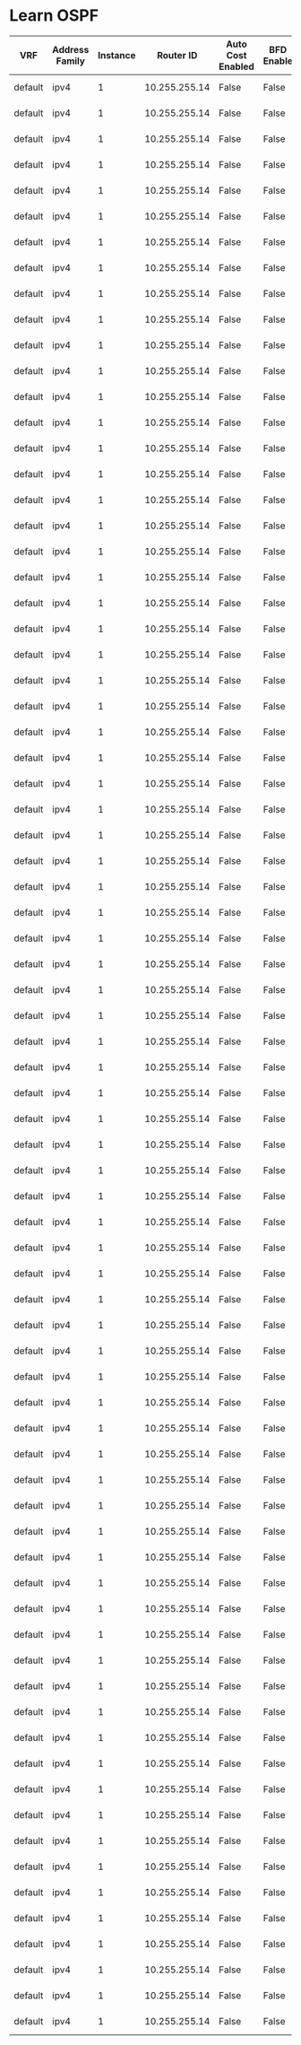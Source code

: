 
# Learn OSPF
| VRF | Address Family | Instance | Router ID | Auto Cost Enabled | BFD Enable | Graceful Restart Type | Graceful Restart Enabled | MPLS Auto Config | NSR Enabled | Preference | Paths | SPF Throttle Start | SPF Hold | SPF Maximum | Area | Area Type | SPF Total | MPLS TE | LSA Type | LSA Advertising Router | LSA ID | Number of Links | Link | Link ID | Link Data | Type | Summary | Summary Mask | Topology | Metric | Age | Checksum | Length | Option | Sequence Number | Interface | BFD Enable | Cost | Enabled | Passive | State | Interface Type | Dead Interval | DR IP Address | DR Router ID | Hello Interval | Hello Timer | Priority | Retransmit Interval | Transmit Delay | Neighbor | Neighbor Address | BDR IP Address | Dead Timer | DR IP Address | Neighbor Router ID | State | Event Count | Retransmit Queue |
| --- | -------------- | -------- | --------- | ----------------- | ---------- | --------------------- | ------------------------ | ---------------- | ----------- | ---------- | ----- | ------------------ | -------- | ----------- | ---- | --------- | --------- | ------- | -------- | ---------------------- | ------ | --------------- | ---- | ------- | --------- | ---- | ------- | ------------ | -------- | ------ | --- | -------- | ------ | ------ | --------------- | --------- | ---------- | ---- | ------- | ------- | ----- | -------------- | ------------- | ------------- | ------------ | -------------- | ----------- | -------- | ------------------- | -------------- | -------- | ---------------- | -------------- | ---------- | ------------- | ------------------ | ----- | ----------- | ---------------- |
| default | ipv4 | 1 | 10.255.255.14 | False | False | cisco | False | False | False | 110 | 4 | 50 | 200 | 5000 | 0.0.0.0 | normal | 10 | False | 1 | 10.255.255.99 | 10.255.255.99 | 6 | 10.16.99.99 | 10.16.99.99 | 10.16.99.99 | transit network | NO | N/A | 0 | 1 | 1904 | 0x1482 | 96 | None | 8000000C | GigabitEthernet4 | False | 1 | True | False | bdr | broadcast | 40 | 10.14.99.99 | 10.255.255.99 | 10 | 00:00:07 | 1 | 5 | 1 | 10.255.255.99 | 10.14.99.99 | 10.14.99.14 | 00:00:34 | 10.14.99.99 | 10.255.255.99 | full | 6 | 0 |
| default | ipv4 | 1 | 10.255.255.14 | False | False | cisco | False | False | False | 110 | 4 | 50 | 200 | 5000 | 0.0.0.0 | normal | 10 | False | 1 | 10.255.255.99 | 10.255.255.99 | 6 | 10.16.99.99 | 10.16.99.99 | 10.16.99.99 | transit network | NO | N/A | 0 | 1 | 1904 | 0x1482 | 96 | None | 8000000C | GigabitEthernet11 | False | 1 | True | False | dr | broadcast | 40 | 10.14.15.14 | 10.255.255.14 | 10 | 00:00:01 | 1 | 5 | 1 | 10.255.255.15 | 10.14.15.15 | 10.14.15.15 | 00:00:32 | 10.14.15.14 | 10.255.255.15 | full | 6 | 0 |
| default | ipv4 | 1 | 10.255.255.14 | False | False | cisco | False | False | False | 110 | 4 | 50 | 200 | 5000 | 0.0.0.0 | normal | 10 | False | 1 | 10.255.255.99 | 10.255.255.99 | 6 | 10.15.99.99 | 10.15.99.99 | 10.15.99.99 | transit network | NO | N/A | 0 | 1 | 1904 | 0x1482 | 96 | None | 8000000C | GigabitEthernet4 | False | 1 | True | False | bdr | broadcast | 40 | 10.14.99.99 | 10.255.255.99 | 10 | 00:00:07 | 1 | 5 | 1 | 10.255.255.99 | 10.14.99.99 | 10.14.99.14 | 00:00:34 | 10.14.99.99 | 10.255.255.99 | full | 6 | 0 |
| default | ipv4 | 1 | 10.255.255.14 | False | False | cisco | False | False | False | 110 | 4 | 50 | 200 | 5000 | 0.0.0.0 | normal | 10 | False | 1 | 10.255.255.99 | 10.255.255.99 | 6 | 10.15.99.99 | 10.15.99.99 | 10.15.99.99 | transit network | NO | N/A | 0 | 1 | 1904 | 0x1482 | 96 | None | 8000000C | GigabitEthernet11 | False | 1 | True | False | dr | broadcast | 40 | 10.14.15.14 | 10.255.255.14 | 10 | 00:00:01 | 1 | 5 | 1 | 10.255.255.15 | 10.14.15.15 | 10.14.15.15 | 00:00:32 | 10.14.15.14 | 10.255.255.15 | full | 6 | 0 |
| default | ipv4 | 1 | 10.255.255.14 | False | False | cisco | False | False | False | 110 | 4 | 50 | 200 | 5000 | 0.0.0.0 | normal | 10 | False | 1 | 10.255.255.99 | 10.255.255.99 | 6 | 10.14.99.99 | 10.14.99.99 | 10.14.99.99 | transit network | NO | N/A | 0 | 1 | 1904 | 0x1482 | 96 | None | 8000000C | GigabitEthernet4 | False | 1 | True | False | bdr | broadcast | 40 | 10.14.99.99 | 10.255.255.99 | 10 | 00:00:07 | 1 | 5 | 1 | 10.255.255.99 | 10.14.99.99 | 10.14.99.14 | 00:00:34 | 10.14.99.99 | 10.255.255.99 | full | 6 | 0 |
| default | ipv4 | 1 | 10.255.255.14 | False | False | cisco | False | False | False | 110 | 4 | 50 | 200 | 5000 | 0.0.0.0 | normal | 10 | False | 1 | 10.255.255.99 | 10.255.255.99 | 6 | 10.14.99.99 | 10.14.99.99 | 10.14.99.99 | transit network | NO | N/A | 0 | 1 | 1904 | 0x1482 | 96 | None | 8000000C | GigabitEthernet11 | False | 1 | True | False | dr | broadcast | 40 | 10.14.15.14 | 10.255.255.14 | 10 | 00:00:01 | 1 | 5 | 1 | 10.255.255.15 | 10.14.15.15 | 10.14.15.15 | 00:00:32 | 10.14.15.14 | 10.255.255.15 | full | 6 | 0 |
| default | ipv4 | 1 | 10.255.255.14 | False | False | cisco | False | False | False | 110 | 4 | 50 | 200 | 5000 | 0.0.0.0 | normal | 10 | False | 1 | 10.255.255.99 | 10.255.255.99 | 6 | 10.13.99.13 | 10.13.99.13 | 10.13.99.99 | transit network | NO | N/A | 0 | 1 | 1904 | 0x1482 | 96 | None | 8000000C | GigabitEthernet4 | False | 1 | True | False | bdr | broadcast | 40 | 10.14.99.99 | 10.255.255.99 | 10 | 00:00:07 | 1 | 5 | 1 | 10.255.255.99 | 10.14.99.99 | 10.14.99.14 | 00:00:34 | 10.14.99.99 | 10.255.255.99 | full | 6 | 0 |
| default | ipv4 | 1 | 10.255.255.14 | False | False | cisco | False | False | False | 110 | 4 | 50 | 200 | 5000 | 0.0.0.0 | normal | 10 | False | 1 | 10.255.255.99 | 10.255.255.99 | 6 | 10.13.99.13 | 10.13.99.13 | 10.13.99.99 | transit network | NO | N/A | 0 | 1 | 1904 | 0x1482 | 96 | None | 8000000C | GigabitEthernet11 | False | 1 | True | False | dr | broadcast | 40 | 10.14.15.14 | 10.255.255.14 | 10 | 00:00:01 | 1 | 5 | 1 | 10.255.255.15 | 10.14.15.15 | 10.14.15.15 | 00:00:32 | 10.14.15.14 | 10.255.255.15 | full | 6 | 0 |
| default | ipv4 | 1 | 10.255.255.14 | False | False | cisco | False | False | False | 110 | 4 | 50 | 200 | 5000 | 0.0.0.0 | normal | 10 | False | 1 | 10.255.255.99 | 10.255.255.99 | 6 | 10.12.99.12 | 10.12.99.12 | 10.12.99.99 | transit network | NO | N/A | 0 | 1 | 1904 | 0x1482 | 96 | None | 8000000C | GigabitEthernet4 | False | 1 | True | False | bdr | broadcast | 40 | 10.14.99.99 | 10.255.255.99 | 10 | 00:00:07 | 1 | 5 | 1 | 10.255.255.99 | 10.14.99.99 | 10.14.99.14 | 00:00:34 | 10.14.99.99 | 10.255.255.99 | full | 6 | 0 |
| default | ipv4 | 1 | 10.255.255.14 | False | False | cisco | False | False | False | 110 | 4 | 50 | 200 | 5000 | 0.0.0.0 | normal | 10 | False | 1 | 10.255.255.99 | 10.255.255.99 | 6 | 10.12.99.12 | 10.12.99.12 | 10.12.99.99 | transit network | NO | N/A | 0 | 1 | 1904 | 0x1482 | 96 | None | 8000000C | GigabitEthernet11 | False | 1 | True | False | dr | broadcast | 40 | 10.14.15.14 | 10.255.255.14 | 10 | 00:00:01 | 1 | 5 | 1 | 10.255.255.15 | 10.14.15.15 | 10.14.15.15 | 00:00:32 | 10.14.15.14 | 10.255.255.15 | full | 6 | 0 |
| default | ipv4 | 1 | 10.255.255.14 | False | False | cisco | False | False | False | 110 | 4 | 50 | 200 | 5000 | 0.0.0.0 | normal | 10 | False | 1 | 10.255.255.99 | 10.255.255.99 | 6 | 10.11.99.11 | 10.11.99.11 | 10.11.99.99 | transit network | NO | N/A | 0 | 1 | 1904 | 0x1482 | 96 | None | 8000000C | GigabitEthernet4 | False | 1 | True | False | bdr | broadcast | 40 | 10.14.99.99 | 10.255.255.99 | 10 | 00:00:07 | 1 | 5 | 1 | 10.255.255.99 | 10.14.99.99 | 10.14.99.14 | 00:00:34 | 10.14.99.99 | 10.255.255.99 | full | 6 | 0 |
| default | ipv4 | 1 | 10.255.255.14 | False | False | cisco | False | False | False | 110 | 4 | 50 | 200 | 5000 | 0.0.0.0 | normal | 10 | False | 1 | 10.255.255.99 | 10.255.255.99 | 6 | 10.11.99.11 | 10.11.99.11 | 10.11.99.99 | transit network | NO | N/A | 0 | 1 | 1904 | 0x1482 | 96 | None | 8000000C | GigabitEthernet11 | False | 1 | True | False | dr | broadcast | 40 | 10.14.15.14 | 10.255.255.14 | 10 | 00:00:01 | 1 | 5 | 1 | 10.255.255.15 | 10.14.15.15 | 10.14.15.15 | 00:00:32 | 10.14.15.14 | 10.255.255.15 | full | 6 | 0 |
| default | ipv4 | 1 | 10.255.255.14 | False | False | cisco | False | False | False | 110 | 4 | 50 | 200 | 5000 | 0.0.0.0 | normal | 10 | False | 1 | 10.255.255.16 | 10.255.255.16 | 1 | 10.16.99.99 | 10.16.99.99 | 10.16.99.16 | transit network | NO | N/A | 0 | 1 | 332 | 0x3F48 | 36 | None | 8000000A | GigabitEthernet4 | False | 1 | True | False | bdr | broadcast | 40 | 10.14.99.99 | 10.255.255.99 | 10 | 00:00:07 | 1 | 5 | 1 | 10.255.255.99 | 10.14.99.99 | 10.14.99.14 | 00:00:34 | 10.14.99.99 | 10.255.255.99 | full | 6 | 0 |
| default | ipv4 | 1 | 10.255.255.14 | False | False | cisco | False | False | False | 110 | 4 | 50 | 200 | 5000 | 0.0.0.0 | normal | 10 | False | 1 | 10.255.255.16 | 10.255.255.16 | 1 | 10.16.99.99 | 10.16.99.99 | 10.16.99.16 | transit network | NO | N/A | 0 | 1 | 332 | 0x3F48 | 36 | None | 8000000A | GigabitEthernet11 | False | 1 | True | False | dr | broadcast | 40 | 10.14.15.14 | 10.255.255.14 | 10 | 00:00:01 | 1 | 5 | 1 | 10.255.255.15 | 10.14.15.15 | 10.14.15.15 | 00:00:32 | 10.14.15.14 | 10.255.255.15 | full | 6 | 0 |
| default | ipv4 | 1 | 10.255.255.14 | False | False | cisco | False | False | False | 110 | 4 | 50 | 200 | 5000 | 0.0.0.0 | normal | 10 | False | 1 | 10.255.255.15 | 10.255.255.15 | 3 | 10.15.16.0 | 10.15.16.0 | 255.255.255.0 | stub network | NO | N/A | 0 | 1 | 1905 | 0xCCB | 60 | None | 80000009 | GigabitEthernet4 | False | 1 | True | False | bdr | broadcast | 40 | 10.14.99.99 | 10.255.255.99 | 10 | 00:00:07 | 1 | 5 | 1 | 10.255.255.99 | 10.14.99.99 | 10.14.99.14 | 00:00:34 | 10.14.99.99 | 10.255.255.99 | full | 6 | 0 |
| default | ipv4 | 1 | 10.255.255.14 | False | False | cisco | False | False | False | 110 | 4 | 50 | 200 | 5000 | 0.0.0.0 | normal | 10 | False | 1 | 10.255.255.15 | 10.255.255.15 | 3 | 10.15.16.0 | 10.15.16.0 | 255.255.255.0 | stub network | NO | N/A | 0 | 1 | 1905 | 0xCCB | 60 | None | 80000009 | GigabitEthernet11 | False | 1 | True | False | dr | broadcast | 40 | 10.14.15.14 | 10.255.255.14 | 10 | 00:00:01 | 1 | 5 | 1 | 10.255.255.15 | 10.14.15.15 | 10.14.15.15 | 00:00:32 | 10.14.15.14 | 10.255.255.15 | full | 6 | 0 |
| default | ipv4 | 1 | 10.255.255.14 | False | False | cisco | False | False | False | 110 | 4 | 50 | 200 | 5000 | 0.0.0.0 | normal | 10 | False | 1 | 10.255.255.15 | 10.255.255.15 | 3 | 10.14.15.14 | 10.14.15.14 | 10.14.15.15 | transit network | NO | N/A | 0 | 1 | 1905 | 0xCCB | 60 | None | 80000009 | GigabitEthernet4 | False | 1 | True | False | bdr | broadcast | 40 | 10.14.99.99 | 10.255.255.99 | 10 | 00:00:07 | 1 | 5 | 1 | 10.255.255.99 | 10.14.99.99 | 10.14.99.14 | 00:00:34 | 10.14.99.99 | 10.255.255.99 | full | 6 | 0 |
| default | ipv4 | 1 | 10.255.255.14 | False | False | cisco | False | False | False | 110 | 4 | 50 | 200 | 5000 | 0.0.0.0 | normal | 10 | False | 1 | 10.255.255.15 | 10.255.255.15 | 3 | 10.14.15.14 | 10.14.15.14 | 10.14.15.15 | transit network | NO | N/A | 0 | 1 | 1905 | 0xCCB | 60 | None | 80000009 | GigabitEthernet11 | False | 1 | True | False | dr | broadcast | 40 | 10.14.15.14 | 10.255.255.14 | 10 | 00:00:01 | 1 | 5 | 1 | 10.255.255.15 | 10.14.15.15 | 10.14.15.15 | 00:00:32 | 10.14.15.14 | 10.255.255.15 | full | 6 | 0 |
| default | ipv4 | 1 | 10.255.255.14 | False | False | cisco | False | False | False | 110 | 4 | 50 | 200 | 5000 | 0.0.0.0 | normal | 10 | False | 1 | 10.255.255.15 | 10.255.255.15 | 3 | 10.15.99.99 | 10.15.99.99 | 10.15.99.15 | transit network | NO | N/A | 0 | 1 | 1905 | 0xCCB | 60 | None | 80000009 | GigabitEthernet4 | False | 1 | True | False | bdr | broadcast | 40 | 10.14.99.99 | 10.255.255.99 | 10 | 00:00:07 | 1 | 5 | 1 | 10.255.255.99 | 10.14.99.99 | 10.14.99.14 | 00:00:34 | 10.14.99.99 | 10.255.255.99 | full | 6 | 0 |
| default | ipv4 | 1 | 10.255.255.14 | False | False | cisco | False | False | False | 110 | 4 | 50 | 200 | 5000 | 0.0.0.0 | normal | 10 | False | 1 | 10.255.255.15 | 10.255.255.15 | 3 | 10.15.99.99 | 10.15.99.99 | 10.15.99.15 | transit network | NO | N/A | 0 | 1 | 1905 | 0xCCB | 60 | None | 80000009 | GigabitEthernet11 | False | 1 | True | False | dr | broadcast | 40 | 10.14.15.14 | 10.255.255.14 | 10 | 00:00:01 | 1 | 5 | 1 | 10.255.255.15 | 10.14.15.15 | 10.14.15.15 | 00:00:32 | 10.14.15.14 | 10.255.255.15 | full | 6 | 0 |
| default | ipv4 | 1 | 10.255.255.14 | False | False | cisco | False | False | False | 110 | 4 | 50 | 200 | 5000 | 0.0.0.0 | normal | 10 | False | 1 | 10.255.255.14 | 10.255.255.14 | 2 | 10.14.99.99 | 10.14.99.99 | 10.14.99.14 | transit network | NO | N/A | 0 | 1 | 1856 | 0xD63D | 48 | None | 8000000D | GigabitEthernet4 | False | 1 | True | False | bdr | broadcast | 40 | 10.14.99.99 | 10.255.255.99 | 10 | 00:00:07 | 1 | 5 | 1 | 10.255.255.99 | 10.14.99.99 | 10.14.99.14 | 00:00:34 | 10.14.99.99 | 10.255.255.99 | full | 6 | 0 |
| default | ipv4 | 1 | 10.255.255.14 | False | False | cisco | False | False | False | 110 | 4 | 50 | 200 | 5000 | 0.0.0.0 | normal | 10 | False | 1 | 10.255.255.14 | 10.255.255.14 | 2 | 10.14.99.99 | 10.14.99.99 | 10.14.99.14 | transit network | NO | N/A | 0 | 1 | 1856 | 0xD63D | 48 | None | 8000000D | GigabitEthernet11 | False | 1 | True | False | dr | broadcast | 40 | 10.14.15.14 | 10.255.255.14 | 10 | 00:00:01 | 1 | 5 | 1 | 10.255.255.15 | 10.14.15.15 | 10.14.15.15 | 00:00:32 | 10.14.15.14 | 10.255.255.15 | full | 6 | 0 |
| default | ipv4 | 1 | 10.255.255.14 | False | False | cisco | False | False | False | 110 | 4 | 50 | 200 | 5000 | 0.0.0.0 | normal | 10 | False | 1 | 10.255.255.14 | 10.255.255.14 | 2 | 10.14.15.14 | 10.14.15.14 | 10.14.15.14 | transit network | NO | N/A | 0 | 1 | 1856 | 0xD63D | 48 | None | 8000000D | GigabitEthernet4 | False | 1 | True | False | bdr | broadcast | 40 | 10.14.99.99 | 10.255.255.99 | 10 | 00:00:07 | 1 | 5 | 1 | 10.255.255.99 | 10.14.99.99 | 10.14.99.14 | 00:00:34 | 10.14.99.99 | 10.255.255.99 | full | 6 | 0 |
| default | ipv4 | 1 | 10.255.255.14 | False | False | cisco | False | False | False | 110 | 4 | 50 | 200 | 5000 | 0.0.0.0 | normal | 10 | False | 1 | 10.255.255.14 | 10.255.255.14 | 2 | 10.14.15.14 | 10.14.15.14 | 10.14.15.14 | transit network | NO | N/A | 0 | 1 | 1856 | 0xD63D | 48 | None | 8000000D | GigabitEthernet11 | False | 1 | True | False | dr | broadcast | 40 | 10.14.15.14 | 10.255.255.14 | 10 | 00:00:01 | 1 | 5 | 1 | 10.255.255.15 | 10.14.15.15 | 10.14.15.15 | 00:00:32 | 10.14.15.14 | 10.255.255.15 | full | 6 | 0 |
| default | ipv4 | 1 | 10.255.255.14 | False | False | cisco | False | False | False | 110 | 4 | 50 | 200 | 5000 | 0.0.0.0 | normal | 10 | False | 1 | 10.255.255.13 | 10.255.255.13 | 2 | 10.13.99.13 | 10.13.99.13 | 10.13.99.13 | transit network | NO | N/A | 0 | 1 | 446 | 0xBCBC | 48 | None | 8000000E | GigabitEthernet4 | False | 1 | True | False | bdr | broadcast | 40 | 10.14.99.99 | 10.255.255.99 | 10 | 00:00:07 | 1 | 5 | 1 | 10.255.255.99 | 10.14.99.99 | 10.14.99.14 | 00:00:34 | 10.14.99.99 | 10.255.255.99 | full | 6 | 0 |
| default | ipv4 | 1 | 10.255.255.14 | False | False | cisco | False | False | False | 110 | 4 | 50 | 200 | 5000 | 0.0.0.0 | normal | 10 | False | 1 | 10.255.255.13 | 10.255.255.13 | 2 | 10.13.99.13 | 10.13.99.13 | 10.13.99.13 | transit network | NO | N/A | 0 | 1 | 446 | 0xBCBC | 48 | None | 8000000E | GigabitEthernet11 | False | 1 | True | False | dr | broadcast | 40 | 10.14.15.14 | 10.255.255.14 | 10 | 00:00:01 | 1 | 5 | 1 | 10.255.255.15 | 10.14.15.15 | 10.14.15.15 | 00:00:32 | 10.14.15.14 | 10.255.255.15 | full | 6 | 0 |
| default | ipv4 | 1 | 10.255.255.14 | False | False | cisco | False | False | False | 110 | 4 | 50 | 200 | 5000 | 0.0.0.0 | normal | 10 | False | 1 | 10.255.255.13 | 10.255.255.13 | 2 | 10.12.13.12 | 10.12.13.12 | 10.12.13.13 | transit network | NO | N/A | 0 | 1 | 446 | 0xBCBC | 48 | None | 8000000E | GigabitEthernet4 | False | 1 | True | False | bdr | broadcast | 40 | 10.14.99.99 | 10.255.255.99 | 10 | 00:00:07 | 1 | 5 | 1 | 10.255.255.99 | 10.14.99.99 | 10.14.99.14 | 00:00:34 | 10.14.99.99 | 10.255.255.99 | full | 6 | 0 |
| default | ipv4 | 1 | 10.255.255.14 | False | False | cisco | False | False | False | 110 | 4 | 50 | 200 | 5000 | 0.0.0.0 | normal | 10 | False | 1 | 10.255.255.13 | 10.255.255.13 | 2 | 10.12.13.12 | 10.12.13.12 | 10.12.13.13 | transit network | NO | N/A | 0 | 1 | 446 | 0xBCBC | 48 | None | 8000000E | GigabitEthernet11 | False | 1 | True | False | dr | broadcast | 40 | 10.14.15.14 | 10.255.255.14 | 10 | 00:00:01 | 1 | 5 | 1 | 10.255.255.15 | 10.14.15.15 | 10.14.15.15 | 00:00:32 | 10.14.15.14 | 10.255.255.15 | full | 6 | 0 |
| default | ipv4 | 1 | 10.255.255.14 | False | False | cisco | False | False | False | 110 | 4 | 50 | 200 | 5000 | 0.0.0.0 | normal | 10 | False | 1 | 10.255.255.12 | 10.255.255.12 | 3 | 10.12.13.12 | 10.12.13.12 | 10.12.13.12 | transit network | NO | N/A | 0 | 1 | 513 | 0x35E4 | 60 | None | 8000000B | GigabitEthernet4 | False | 1 | True | False | bdr | broadcast | 40 | 10.14.99.99 | 10.255.255.99 | 10 | 00:00:07 | 1 | 5 | 1 | 10.255.255.99 | 10.14.99.99 | 10.14.99.14 | 00:00:34 | 10.14.99.99 | 10.255.255.99 | full | 6 | 0 |
| default | ipv4 | 1 | 10.255.255.14 | False | False | cisco | False | False | False | 110 | 4 | 50 | 200 | 5000 | 0.0.0.0 | normal | 10 | False | 1 | 10.255.255.12 | 10.255.255.12 | 3 | 10.12.13.12 | 10.12.13.12 | 10.12.13.12 | transit network | NO | N/A | 0 | 1 | 513 | 0x35E4 | 60 | None | 8000000B | GigabitEthernet11 | False | 1 | True | False | dr | broadcast | 40 | 10.14.15.14 | 10.255.255.14 | 10 | 00:00:01 | 1 | 5 | 1 | 10.255.255.15 | 10.14.15.15 | 10.14.15.15 | 00:00:32 | 10.14.15.14 | 10.255.255.15 | full | 6 | 0 |
| default | ipv4 | 1 | 10.255.255.14 | False | False | cisco | False | False | False | 110 | 4 | 50 | 200 | 5000 | 0.0.0.0 | normal | 10 | False | 1 | 10.255.255.12 | 10.255.255.12 | 3 | 10.11.12.11 | 10.11.12.11 | 10.11.12.12 | transit network | NO | N/A | 0 | 1 | 513 | 0x35E4 | 60 | None | 8000000B | GigabitEthernet4 | False | 1 | True | False | bdr | broadcast | 40 | 10.14.99.99 | 10.255.255.99 | 10 | 00:00:07 | 1 | 5 | 1 | 10.255.255.99 | 10.14.99.99 | 10.14.99.14 | 00:00:34 | 10.14.99.99 | 10.255.255.99 | full | 6 | 0 |
| default | ipv4 | 1 | 10.255.255.14 | False | False | cisco | False | False | False | 110 | 4 | 50 | 200 | 5000 | 0.0.0.0 | normal | 10 | False | 1 | 10.255.255.12 | 10.255.255.12 | 3 | 10.11.12.11 | 10.11.12.11 | 10.11.12.12 | transit network | NO | N/A | 0 | 1 | 513 | 0x35E4 | 60 | None | 8000000B | GigabitEthernet11 | False | 1 | True | False | dr | broadcast | 40 | 10.14.15.14 | 10.255.255.14 | 10 | 00:00:01 | 1 | 5 | 1 | 10.255.255.15 | 10.14.15.15 | 10.14.15.15 | 00:00:32 | 10.14.15.14 | 10.255.255.15 | full | 6 | 0 |
| default | ipv4 | 1 | 10.255.255.14 | False | False | cisco | False | False | False | 110 | 4 | 50 | 200 | 5000 | 0.0.0.0 | normal | 10 | False | 1 | 10.255.255.12 | 10.255.255.12 | 3 | 10.12.99.12 | 10.12.99.12 | 10.12.99.12 | transit network | NO | N/A | 0 | 1 | 513 | 0x35E4 | 60 | None | 8000000B | GigabitEthernet4 | False | 1 | True | False | bdr | broadcast | 40 | 10.14.99.99 | 10.255.255.99 | 10 | 00:00:07 | 1 | 5 | 1 | 10.255.255.99 | 10.14.99.99 | 10.14.99.14 | 00:00:34 | 10.14.99.99 | 10.255.255.99 | full | 6 | 0 |
| default | ipv4 | 1 | 10.255.255.14 | False | False | cisco | False | False | False | 110 | 4 | 50 | 200 | 5000 | 0.0.0.0 | normal | 10 | False | 1 | 10.255.255.12 | 10.255.255.12 | 3 | 10.12.99.12 | 10.12.99.12 | 10.12.99.12 | transit network | NO | N/A | 0 | 1 | 513 | 0x35E4 | 60 | None | 8000000B | GigabitEthernet11 | False | 1 | True | False | dr | broadcast | 40 | 10.14.15.14 | 10.255.255.14 | 10 | 00:00:01 | 1 | 5 | 1 | 10.255.255.15 | 10.14.15.15 | 10.14.15.15 | 00:00:32 | 10.14.15.14 | 10.255.255.15 | full | 6 | 0 |
| default | ipv4 | 1 | 10.255.255.14 | False | False | cisco | False | False | False | 110 | 4 | 50 | 200 | 5000 | 0.0.0.0 | normal | 10 | False | 1 | 10.255.255.11 | 10.255.255.11 | 2 | 10.11.99.11 | 10.11.99.11 | 10.11.99.11 | transit network | NO | N/A | 0 | 1 | 504 | 0xCDBB | 48 | None | 80000011 | GigabitEthernet4 | False | 1 | True | False | bdr | broadcast | 40 | 10.14.99.99 | 10.255.255.99 | 10 | 00:00:07 | 1 | 5 | 1 | 10.255.255.99 | 10.14.99.99 | 10.14.99.14 | 00:00:34 | 10.14.99.99 | 10.255.255.99 | full | 6 | 0 |
| default | ipv4 | 1 | 10.255.255.14 | False | False | cisco | False | False | False | 110 | 4 | 50 | 200 | 5000 | 0.0.0.0 | normal | 10 | False | 1 | 10.255.255.11 | 10.255.255.11 | 2 | 10.11.99.11 | 10.11.99.11 | 10.11.99.11 | transit network | NO | N/A | 0 | 1 | 504 | 0xCDBB | 48 | None | 80000011 | GigabitEthernet11 | False | 1 | True | False | dr | broadcast | 40 | 10.14.15.14 | 10.255.255.14 | 10 | 00:00:01 | 1 | 5 | 1 | 10.255.255.15 | 10.14.15.15 | 10.14.15.15 | 00:00:32 | 10.14.15.14 | 10.255.255.15 | full | 6 | 0 |
| default | ipv4 | 1 | 10.255.255.14 | False | False | cisco | False | False | False | 110 | 4 | 50 | 200 | 5000 | 0.0.0.0 | normal | 10 | False | 1 | 10.255.255.11 | 10.255.255.11 | 2 | 10.11.12.11 | 10.11.12.11 | 10.11.12.11 | transit network | NO | N/A | 0 | 1 | 504 | 0xCDBB | 48 | None | 80000011 | GigabitEthernet4 | False | 1 | True | False | bdr | broadcast | 40 | 10.14.99.99 | 10.255.255.99 | 10 | 00:00:07 | 1 | 5 | 1 | 10.255.255.99 | 10.14.99.99 | 10.14.99.14 | 00:00:34 | 10.14.99.99 | 10.255.255.99 | full | 6 | 0 |
| default | ipv4 | 1 | 10.255.255.14 | False | False | cisco | False | False | False | 110 | 4 | 50 | 200 | 5000 | 0.0.0.0 | normal | 10 | False | 1 | 10.255.255.11 | 10.255.255.11 | 2 | 10.11.12.11 | 10.11.12.11 | 10.11.12.11 | transit network | NO | N/A | 0 | 1 | 504 | 0xCDBB | 48 | None | 80000011 | GigabitEthernet11 | False | 1 | True | False | dr | broadcast | 40 | 10.14.15.14 | 10.255.255.14 | 10 | 00:00:01 | 1 | 5 | 1 | 10.255.255.15 | 10.14.15.15 | 10.14.15.15 | 00:00:32 | 10.14.15.14 | 10.255.255.15 | full | 6 | 0 |
| default | ipv4 | 1 | 10.255.255.14 | False | False | ietf | False | False | False | 110 | 4 | 50 | 200 | 5000 | 0.0.0.0 | normal | 10 | False | 1 | 10.255.255.99 | 10.255.255.99 | 6 | 10.16.99.99 | 10.16.99.99 | 10.16.99.99 | transit network | NO | N/A | 0 | 1 | 1904 | 0x1482 | 96 | None | 8000000C | GigabitEthernet4 | False | 1 | True | False | bdr | broadcast | 40 | 10.14.99.99 | 10.255.255.99 | 10 | 00:00:07 | 1 | 5 | 1 | 10.255.255.99 | 10.14.99.99 | 10.14.99.14 | 00:00:34 | 10.14.99.99 | 10.255.255.99 | full | 6 | 0 |
| default | ipv4 | 1 | 10.255.255.14 | False | False | ietf | False | False | False | 110 | 4 | 50 | 200 | 5000 | 0.0.0.0 | normal | 10 | False | 1 | 10.255.255.99 | 10.255.255.99 | 6 | 10.16.99.99 | 10.16.99.99 | 10.16.99.99 | transit network | NO | N/A | 0 | 1 | 1904 | 0x1482 | 96 | None | 8000000C | GigabitEthernet11 | False | 1 | True | False | dr | broadcast | 40 | 10.14.15.14 | 10.255.255.14 | 10 | 00:00:01 | 1 | 5 | 1 | 10.255.255.15 | 10.14.15.15 | 10.14.15.15 | 00:00:32 | 10.14.15.14 | 10.255.255.15 | full | 6 | 0 |
| default | ipv4 | 1 | 10.255.255.14 | False | False | ietf | False | False | False | 110 | 4 | 50 | 200 | 5000 | 0.0.0.0 | normal | 10 | False | 1 | 10.255.255.99 | 10.255.255.99 | 6 | 10.15.99.99 | 10.15.99.99 | 10.15.99.99 | transit network | NO | N/A | 0 | 1 | 1904 | 0x1482 | 96 | None | 8000000C | GigabitEthernet4 | False | 1 | True | False | bdr | broadcast | 40 | 10.14.99.99 | 10.255.255.99 | 10 | 00:00:07 | 1 | 5 | 1 | 10.255.255.99 | 10.14.99.99 | 10.14.99.14 | 00:00:34 | 10.14.99.99 | 10.255.255.99 | full | 6 | 0 |
| default | ipv4 | 1 | 10.255.255.14 | False | False | ietf | False | False | False | 110 | 4 | 50 | 200 | 5000 | 0.0.0.0 | normal | 10 | False | 1 | 10.255.255.99 | 10.255.255.99 | 6 | 10.15.99.99 | 10.15.99.99 | 10.15.99.99 | transit network | NO | N/A | 0 | 1 | 1904 | 0x1482 | 96 | None | 8000000C | GigabitEthernet11 | False | 1 | True | False | dr | broadcast | 40 | 10.14.15.14 | 10.255.255.14 | 10 | 00:00:01 | 1 | 5 | 1 | 10.255.255.15 | 10.14.15.15 | 10.14.15.15 | 00:00:32 | 10.14.15.14 | 10.255.255.15 | full | 6 | 0 |
| default | ipv4 | 1 | 10.255.255.14 | False | False | ietf | False | False | False | 110 | 4 | 50 | 200 | 5000 | 0.0.0.0 | normal | 10 | False | 1 | 10.255.255.99 | 10.255.255.99 | 6 | 10.14.99.99 | 10.14.99.99 | 10.14.99.99 | transit network | NO | N/A | 0 | 1 | 1904 | 0x1482 | 96 | None | 8000000C | GigabitEthernet4 | False | 1 | True | False | bdr | broadcast | 40 | 10.14.99.99 | 10.255.255.99 | 10 | 00:00:07 | 1 | 5 | 1 | 10.255.255.99 | 10.14.99.99 | 10.14.99.14 | 00:00:34 | 10.14.99.99 | 10.255.255.99 | full | 6 | 0 |
| default | ipv4 | 1 | 10.255.255.14 | False | False | ietf | False | False | False | 110 | 4 | 50 | 200 | 5000 | 0.0.0.0 | normal | 10 | False | 1 | 10.255.255.99 | 10.255.255.99 | 6 | 10.14.99.99 | 10.14.99.99 | 10.14.99.99 | transit network | NO | N/A | 0 | 1 | 1904 | 0x1482 | 96 | None | 8000000C | GigabitEthernet11 | False | 1 | True | False | dr | broadcast | 40 | 10.14.15.14 | 10.255.255.14 | 10 | 00:00:01 | 1 | 5 | 1 | 10.255.255.15 | 10.14.15.15 | 10.14.15.15 | 00:00:32 | 10.14.15.14 | 10.255.255.15 | full | 6 | 0 |
| default | ipv4 | 1 | 10.255.255.14 | False | False | ietf | False | False | False | 110 | 4 | 50 | 200 | 5000 | 0.0.0.0 | normal | 10 | False | 1 | 10.255.255.99 | 10.255.255.99 | 6 | 10.13.99.13 | 10.13.99.13 | 10.13.99.99 | transit network | NO | N/A | 0 | 1 | 1904 | 0x1482 | 96 | None | 8000000C | GigabitEthernet4 | False | 1 | True | False | bdr | broadcast | 40 | 10.14.99.99 | 10.255.255.99 | 10 | 00:00:07 | 1 | 5 | 1 | 10.255.255.99 | 10.14.99.99 | 10.14.99.14 | 00:00:34 | 10.14.99.99 | 10.255.255.99 | full | 6 | 0 |
| default | ipv4 | 1 | 10.255.255.14 | False | False | ietf | False | False | False | 110 | 4 | 50 | 200 | 5000 | 0.0.0.0 | normal | 10 | False | 1 | 10.255.255.99 | 10.255.255.99 | 6 | 10.13.99.13 | 10.13.99.13 | 10.13.99.99 | transit network | NO | N/A | 0 | 1 | 1904 | 0x1482 | 96 | None | 8000000C | GigabitEthernet11 | False | 1 | True | False | dr | broadcast | 40 | 10.14.15.14 | 10.255.255.14 | 10 | 00:00:01 | 1 | 5 | 1 | 10.255.255.15 | 10.14.15.15 | 10.14.15.15 | 00:00:32 | 10.14.15.14 | 10.255.255.15 | full | 6 | 0 |
| default | ipv4 | 1 | 10.255.255.14 | False | False | ietf | False | False | False | 110 | 4 | 50 | 200 | 5000 | 0.0.0.0 | normal | 10 | False | 1 | 10.255.255.99 | 10.255.255.99 | 6 | 10.12.99.12 | 10.12.99.12 | 10.12.99.99 | transit network | NO | N/A | 0 | 1 | 1904 | 0x1482 | 96 | None | 8000000C | GigabitEthernet4 | False | 1 | True | False | bdr | broadcast | 40 | 10.14.99.99 | 10.255.255.99 | 10 | 00:00:07 | 1 | 5 | 1 | 10.255.255.99 | 10.14.99.99 | 10.14.99.14 | 00:00:34 | 10.14.99.99 | 10.255.255.99 | full | 6 | 0 |
| default | ipv4 | 1 | 10.255.255.14 | False | False | ietf | False | False | False | 110 | 4 | 50 | 200 | 5000 | 0.0.0.0 | normal | 10 | False | 1 | 10.255.255.99 | 10.255.255.99 | 6 | 10.12.99.12 | 10.12.99.12 | 10.12.99.99 | transit network | NO | N/A | 0 | 1 | 1904 | 0x1482 | 96 | None | 8000000C | GigabitEthernet11 | False | 1 | True | False | dr | broadcast | 40 | 10.14.15.14 | 10.255.255.14 | 10 | 00:00:01 | 1 | 5 | 1 | 10.255.255.15 | 10.14.15.15 | 10.14.15.15 | 00:00:32 | 10.14.15.14 | 10.255.255.15 | full | 6 | 0 |
| default | ipv4 | 1 | 10.255.255.14 | False | False | ietf | False | False | False | 110 | 4 | 50 | 200 | 5000 | 0.0.0.0 | normal | 10 | False | 1 | 10.255.255.99 | 10.255.255.99 | 6 | 10.11.99.11 | 10.11.99.11 | 10.11.99.99 | transit network | NO | N/A | 0 | 1 | 1904 | 0x1482 | 96 | None | 8000000C | GigabitEthernet4 | False | 1 | True | False | bdr | broadcast | 40 | 10.14.99.99 | 10.255.255.99 | 10 | 00:00:07 | 1 | 5 | 1 | 10.255.255.99 | 10.14.99.99 | 10.14.99.14 | 00:00:34 | 10.14.99.99 | 10.255.255.99 | full | 6 | 0 |
| default | ipv4 | 1 | 10.255.255.14 | False | False | ietf | False | False | False | 110 | 4 | 50 | 200 | 5000 | 0.0.0.0 | normal | 10 | False | 1 | 10.255.255.99 | 10.255.255.99 | 6 | 10.11.99.11 | 10.11.99.11 | 10.11.99.99 | transit network | NO | N/A | 0 | 1 | 1904 | 0x1482 | 96 | None | 8000000C | GigabitEthernet11 | False | 1 | True | False | dr | broadcast | 40 | 10.14.15.14 | 10.255.255.14 | 10 | 00:00:01 | 1 | 5 | 1 | 10.255.255.15 | 10.14.15.15 | 10.14.15.15 | 00:00:32 | 10.14.15.14 | 10.255.255.15 | full | 6 | 0 |
| default | ipv4 | 1 | 10.255.255.14 | False | False | ietf | False | False | False | 110 | 4 | 50 | 200 | 5000 | 0.0.0.0 | normal | 10 | False | 1 | 10.255.255.16 | 10.255.255.16 | 1 | 10.16.99.99 | 10.16.99.99 | 10.16.99.16 | transit network | NO | N/A | 0 | 1 | 332 | 0x3F48 | 36 | None | 8000000A | GigabitEthernet4 | False | 1 | True | False | bdr | broadcast | 40 | 10.14.99.99 | 10.255.255.99 | 10 | 00:00:07 | 1 | 5 | 1 | 10.255.255.99 | 10.14.99.99 | 10.14.99.14 | 00:00:34 | 10.14.99.99 | 10.255.255.99 | full | 6 | 0 |
| default | ipv4 | 1 | 10.255.255.14 | False | False | ietf | False | False | False | 110 | 4 | 50 | 200 | 5000 | 0.0.0.0 | normal | 10 | False | 1 | 10.255.255.16 | 10.255.255.16 | 1 | 10.16.99.99 | 10.16.99.99 | 10.16.99.16 | transit network | NO | N/A | 0 | 1 | 332 | 0x3F48 | 36 | None | 8000000A | GigabitEthernet11 | False | 1 | True | False | dr | broadcast | 40 | 10.14.15.14 | 10.255.255.14 | 10 | 00:00:01 | 1 | 5 | 1 | 10.255.255.15 | 10.14.15.15 | 10.14.15.15 | 00:00:32 | 10.14.15.14 | 10.255.255.15 | full | 6 | 0 |
| default | ipv4 | 1 | 10.255.255.14 | False | False | ietf | False | False | False | 110 | 4 | 50 | 200 | 5000 | 0.0.0.0 | normal | 10 | False | 1 | 10.255.255.15 | 10.255.255.15 | 3 | 10.15.16.0 | 10.15.16.0 | 255.255.255.0 | stub network | NO | N/A | 0 | 1 | 1905 | 0xCCB | 60 | None | 80000009 | GigabitEthernet4 | False | 1 | True | False | bdr | broadcast | 40 | 10.14.99.99 | 10.255.255.99 | 10 | 00:00:07 | 1 | 5 | 1 | 10.255.255.99 | 10.14.99.99 | 10.14.99.14 | 00:00:34 | 10.14.99.99 | 10.255.255.99 | full | 6 | 0 |
| default | ipv4 | 1 | 10.255.255.14 | False | False | ietf | False | False | False | 110 | 4 | 50 | 200 | 5000 | 0.0.0.0 | normal | 10 | False | 1 | 10.255.255.15 | 10.255.255.15 | 3 | 10.15.16.0 | 10.15.16.0 | 255.255.255.0 | stub network | NO | N/A | 0 | 1 | 1905 | 0xCCB | 60 | None | 80000009 | GigabitEthernet11 | False | 1 | True | False | dr | broadcast | 40 | 10.14.15.14 | 10.255.255.14 | 10 | 00:00:01 | 1 | 5 | 1 | 10.255.255.15 | 10.14.15.15 | 10.14.15.15 | 00:00:32 | 10.14.15.14 | 10.255.255.15 | full | 6 | 0 |
| default | ipv4 | 1 | 10.255.255.14 | False | False | ietf | False | False | False | 110 | 4 | 50 | 200 | 5000 | 0.0.0.0 | normal | 10 | False | 1 | 10.255.255.15 | 10.255.255.15 | 3 | 10.14.15.14 | 10.14.15.14 | 10.14.15.15 | transit network | NO | N/A | 0 | 1 | 1905 | 0xCCB | 60 | None | 80000009 | GigabitEthernet4 | False | 1 | True | False | bdr | broadcast | 40 | 10.14.99.99 | 10.255.255.99 | 10 | 00:00:07 | 1 | 5 | 1 | 10.255.255.99 | 10.14.99.99 | 10.14.99.14 | 00:00:34 | 10.14.99.99 | 10.255.255.99 | full | 6 | 0 |
| default | ipv4 | 1 | 10.255.255.14 | False | False | ietf | False | False | False | 110 | 4 | 50 | 200 | 5000 | 0.0.0.0 | normal | 10 | False | 1 | 10.255.255.15 | 10.255.255.15 | 3 | 10.14.15.14 | 10.14.15.14 | 10.14.15.15 | transit network | NO | N/A | 0 | 1 | 1905 | 0xCCB | 60 | None | 80000009 | GigabitEthernet11 | False | 1 | True | False | dr | broadcast | 40 | 10.14.15.14 | 10.255.255.14 | 10 | 00:00:01 | 1 | 5 | 1 | 10.255.255.15 | 10.14.15.15 | 10.14.15.15 | 00:00:32 | 10.14.15.14 | 10.255.255.15 | full | 6 | 0 |
| default | ipv4 | 1 | 10.255.255.14 | False | False | ietf | False | False | False | 110 | 4 | 50 | 200 | 5000 | 0.0.0.0 | normal | 10 | False | 1 | 10.255.255.15 | 10.255.255.15 | 3 | 10.15.99.99 | 10.15.99.99 | 10.15.99.15 | transit network | NO | N/A | 0 | 1 | 1905 | 0xCCB | 60 | None | 80000009 | GigabitEthernet4 | False | 1 | True | False | bdr | broadcast | 40 | 10.14.99.99 | 10.255.255.99 | 10 | 00:00:07 | 1 | 5 | 1 | 10.255.255.99 | 10.14.99.99 | 10.14.99.14 | 00:00:34 | 10.14.99.99 | 10.255.255.99 | full | 6 | 0 |
| default | ipv4 | 1 | 10.255.255.14 | False | False | ietf | False | False | False | 110 | 4 | 50 | 200 | 5000 | 0.0.0.0 | normal | 10 | False | 1 | 10.255.255.15 | 10.255.255.15 | 3 | 10.15.99.99 | 10.15.99.99 | 10.15.99.15 | transit network | NO | N/A | 0 | 1 | 1905 | 0xCCB | 60 | None | 80000009 | GigabitEthernet11 | False | 1 | True | False | dr | broadcast | 40 | 10.14.15.14 | 10.255.255.14 | 10 | 00:00:01 | 1 | 5 | 1 | 10.255.255.15 | 10.14.15.15 | 10.14.15.15 | 00:00:32 | 10.14.15.14 | 10.255.255.15 | full | 6 | 0 |
| default | ipv4 | 1 | 10.255.255.14 | False | False | ietf | False | False | False | 110 | 4 | 50 | 200 | 5000 | 0.0.0.0 | normal | 10 | False | 1 | 10.255.255.14 | 10.255.255.14 | 2 | 10.14.99.99 | 10.14.99.99 | 10.14.99.14 | transit network | NO | N/A | 0 | 1 | 1856 | 0xD63D | 48 | None | 8000000D | GigabitEthernet4 | False | 1 | True | False | bdr | broadcast | 40 | 10.14.99.99 | 10.255.255.99 | 10 | 00:00:07 | 1 | 5 | 1 | 10.255.255.99 | 10.14.99.99 | 10.14.99.14 | 00:00:34 | 10.14.99.99 | 10.255.255.99 | full | 6 | 0 |
| default | ipv4 | 1 | 10.255.255.14 | False | False | ietf | False | False | False | 110 | 4 | 50 | 200 | 5000 | 0.0.0.0 | normal | 10 | False | 1 | 10.255.255.14 | 10.255.255.14 | 2 | 10.14.99.99 | 10.14.99.99 | 10.14.99.14 | transit network | NO | N/A | 0 | 1 | 1856 | 0xD63D | 48 | None | 8000000D | GigabitEthernet11 | False | 1 | True | False | dr | broadcast | 40 | 10.14.15.14 | 10.255.255.14 | 10 | 00:00:01 | 1 | 5 | 1 | 10.255.255.15 | 10.14.15.15 | 10.14.15.15 | 00:00:32 | 10.14.15.14 | 10.255.255.15 | full | 6 | 0 |
| default | ipv4 | 1 | 10.255.255.14 | False | False | ietf | False | False | False | 110 | 4 | 50 | 200 | 5000 | 0.0.0.0 | normal | 10 | False | 1 | 10.255.255.14 | 10.255.255.14 | 2 | 10.14.15.14 | 10.14.15.14 | 10.14.15.14 | transit network | NO | N/A | 0 | 1 | 1856 | 0xD63D | 48 | None | 8000000D | GigabitEthernet4 | False | 1 | True | False | bdr | broadcast | 40 | 10.14.99.99 | 10.255.255.99 | 10 | 00:00:07 | 1 | 5 | 1 | 10.255.255.99 | 10.14.99.99 | 10.14.99.14 | 00:00:34 | 10.14.99.99 | 10.255.255.99 | full | 6 | 0 |
| default | ipv4 | 1 | 10.255.255.14 | False | False | ietf | False | False | False | 110 | 4 | 50 | 200 | 5000 | 0.0.0.0 | normal | 10 | False | 1 | 10.255.255.14 | 10.255.255.14 | 2 | 10.14.15.14 | 10.14.15.14 | 10.14.15.14 | transit network | NO | N/A | 0 | 1 | 1856 | 0xD63D | 48 | None | 8000000D | GigabitEthernet11 | False | 1 | True | False | dr | broadcast | 40 | 10.14.15.14 | 10.255.255.14 | 10 | 00:00:01 | 1 | 5 | 1 | 10.255.255.15 | 10.14.15.15 | 10.14.15.15 | 00:00:32 | 10.14.15.14 | 10.255.255.15 | full | 6 | 0 |
| default | ipv4 | 1 | 10.255.255.14 | False | False | ietf | False | False | False | 110 | 4 | 50 | 200 | 5000 | 0.0.0.0 | normal | 10 | False | 1 | 10.255.255.13 | 10.255.255.13 | 2 | 10.13.99.13 | 10.13.99.13 | 10.13.99.13 | transit network | NO | N/A | 0 | 1 | 446 | 0xBCBC | 48 | None | 8000000E | GigabitEthernet4 | False | 1 | True | False | bdr | broadcast | 40 | 10.14.99.99 | 10.255.255.99 | 10 | 00:00:07 | 1 | 5 | 1 | 10.255.255.99 | 10.14.99.99 | 10.14.99.14 | 00:00:34 | 10.14.99.99 | 10.255.255.99 | full | 6 | 0 |
| default | ipv4 | 1 | 10.255.255.14 | False | False | ietf | False | False | False | 110 | 4 | 50 | 200 | 5000 | 0.0.0.0 | normal | 10 | False | 1 | 10.255.255.13 | 10.255.255.13 | 2 | 10.13.99.13 | 10.13.99.13 | 10.13.99.13 | transit network | NO | N/A | 0 | 1 | 446 | 0xBCBC | 48 | None | 8000000E | GigabitEthernet11 | False | 1 | True | False | dr | broadcast | 40 | 10.14.15.14 | 10.255.255.14 | 10 | 00:00:01 | 1 | 5 | 1 | 10.255.255.15 | 10.14.15.15 | 10.14.15.15 | 00:00:32 | 10.14.15.14 | 10.255.255.15 | full | 6 | 0 |
| default | ipv4 | 1 | 10.255.255.14 | False | False | ietf | False | False | False | 110 | 4 | 50 | 200 | 5000 | 0.0.0.0 | normal | 10 | False | 1 | 10.255.255.13 | 10.255.255.13 | 2 | 10.12.13.12 | 10.12.13.12 | 10.12.13.13 | transit network | NO | N/A | 0 | 1 | 446 | 0xBCBC | 48 | None | 8000000E | GigabitEthernet4 | False | 1 | True | False | bdr | broadcast | 40 | 10.14.99.99 | 10.255.255.99 | 10 | 00:00:07 | 1 | 5 | 1 | 10.255.255.99 | 10.14.99.99 | 10.14.99.14 | 00:00:34 | 10.14.99.99 | 10.255.255.99 | full | 6 | 0 |
| default | ipv4 | 1 | 10.255.255.14 | False | False | ietf | False | False | False | 110 | 4 | 50 | 200 | 5000 | 0.0.0.0 | normal | 10 | False | 1 | 10.255.255.13 | 10.255.255.13 | 2 | 10.12.13.12 | 10.12.13.12 | 10.12.13.13 | transit network | NO | N/A | 0 | 1 | 446 | 0xBCBC | 48 | None | 8000000E | GigabitEthernet11 | False | 1 | True | False | dr | broadcast | 40 | 10.14.15.14 | 10.255.255.14 | 10 | 00:00:01 | 1 | 5 | 1 | 10.255.255.15 | 10.14.15.15 | 10.14.15.15 | 00:00:32 | 10.14.15.14 | 10.255.255.15 | full | 6 | 0 |
| default | ipv4 | 1 | 10.255.255.14 | False | False | ietf | False | False | False | 110 | 4 | 50 | 200 | 5000 | 0.0.0.0 | normal | 10 | False | 1 | 10.255.255.12 | 10.255.255.12 | 3 | 10.12.13.12 | 10.12.13.12 | 10.12.13.12 | transit network | NO | N/A | 0 | 1 | 513 | 0x35E4 | 60 | None | 8000000B | GigabitEthernet4 | False | 1 | True | False | bdr | broadcast | 40 | 10.14.99.99 | 10.255.255.99 | 10 | 00:00:07 | 1 | 5 | 1 | 10.255.255.99 | 10.14.99.99 | 10.14.99.14 | 00:00:34 | 10.14.99.99 | 10.255.255.99 | full | 6 | 0 |
| default | ipv4 | 1 | 10.255.255.14 | False | False | ietf | False | False | False | 110 | 4 | 50 | 200 | 5000 | 0.0.0.0 | normal | 10 | False | 1 | 10.255.255.12 | 10.255.255.12 | 3 | 10.12.13.12 | 10.12.13.12 | 10.12.13.12 | transit network | NO | N/A | 0 | 1 | 513 | 0x35E4 | 60 | None | 8000000B | GigabitEthernet11 | False | 1 | True | False | dr | broadcast | 40 | 10.14.15.14 | 10.255.255.14 | 10 | 00:00:01 | 1 | 5 | 1 | 10.255.255.15 | 10.14.15.15 | 10.14.15.15 | 00:00:32 | 10.14.15.14 | 10.255.255.15 | full | 6 | 0 |
| default | ipv4 | 1 | 10.255.255.14 | False | False | ietf | False | False | False | 110 | 4 | 50 | 200 | 5000 | 0.0.0.0 | normal | 10 | False | 1 | 10.255.255.12 | 10.255.255.12 | 3 | 10.11.12.11 | 10.11.12.11 | 10.11.12.12 | transit network | NO | N/A | 0 | 1 | 513 | 0x35E4 | 60 | None | 8000000B | GigabitEthernet4 | False | 1 | True | False | bdr | broadcast | 40 | 10.14.99.99 | 10.255.255.99 | 10 | 00:00:07 | 1 | 5 | 1 | 10.255.255.99 | 10.14.99.99 | 10.14.99.14 | 00:00:34 | 10.14.99.99 | 10.255.255.99 | full | 6 | 0 |
| default | ipv4 | 1 | 10.255.255.14 | False | False | ietf | False | False | False | 110 | 4 | 50 | 200 | 5000 | 0.0.0.0 | normal | 10 | False | 1 | 10.255.255.12 | 10.255.255.12 | 3 | 10.11.12.11 | 10.11.12.11 | 10.11.12.12 | transit network | NO | N/A | 0 | 1 | 513 | 0x35E4 | 60 | None | 8000000B | GigabitEthernet11 | False | 1 | True | False | dr | broadcast | 40 | 10.14.15.14 | 10.255.255.14 | 10 | 00:00:01 | 1 | 5 | 1 | 10.255.255.15 | 10.14.15.15 | 10.14.15.15 | 00:00:32 | 10.14.15.14 | 10.255.255.15 | full | 6 | 0 |
| default | ipv4 | 1 | 10.255.255.14 | False | False | ietf | False | False | False | 110 | 4 | 50 | 200 | 5000 | 0.0.0.0 | normal | 10 | False | 1 | 10.255.255.12 | 10.255.255.12 | 3 | 10.12.99.12 | 10.12.99.12 | 10.12.99.12 | transit network | NO | N/A | 0 | 1 | 513 | 0x35E4 | 60 | None | 8000000B | GigabitEthernet4 | False | 1 | True | False | bdr | broadcast | 40 | 10.14.99.99 | 10.255.255.99 | 10 | 00:00:07 | 1 | 5 | 1 | 10.255.255.99 | 10.14.99.99 | 10.14.99.14 | 00:00:34 | 10.14.99.99 | 10.255.255.99 | full | 6 | 0 |
| default | ipv4 | 1 | 10.255.255.14 | False | False | ietf | False | False | False | 110 | 4 | 50 | 200 | 5000 | 0.0.0.0 | normal | 10 | False | 1 | 10.255.255.12 | 10.255.255.12 | 3 | 10.12.99.12 | 10.12.99.12 | 10.12.99.12 | transit network | NO | N/A | 0 | 1 | 513 | 0x35E4 | 60 | None | 8000000B | GigabitEthernet11 | False | 1 | True | False | dr | broadcast | 40 | 10.14.15.14 | 10.255.255.14 | 10 | 00:00:01 | 1 | 5 | 1 | 10.255.255.15 | 10.14.15.15 | 10.14.15.15 | 00:00:32 | 10.14.15.14 | 10.255.255.15 | full | 6 | 0 |
| default | ipv4 | 1 | 10.255.255.14 | False | False | ietf | False | False | False | 110 | 4 | 50 | 200 | 5000 | 0.0.0.0 | normal | 10 | False | 1 | 10.255.255.11 | 10.255.255.11 | 2 | 10.11.99.11 | 10.11.99.11 | 10.11.99.11 | transit network | NO | N/A | 0 | 1 | 504 | 0xCDBB | 48 | None | 80000011 | GigabitEthernet4 | False | 1 | True | False | bdr | broadcast | 40 | 10.14.99.99 | 10.255.255.99 | 10 | 00:00:07 | 1 | 5 | 1 | 10.255.255.99 | 10.14.99.99 | 10.14.99.14 | 00:00:34 | 10.14.99.99 | 10.255.255.99 | full | 6 | 0 |
| default | ipv4 | 1 | 10.255.255.14 | False | False | ietf | False | False | False | 110 | 4 | 50 | 200 | 5000 | 0.0.0.0 | normal | 10 | False | 1 | 10.255.255.11 | 10.255.255.11 | 2 | 10.11.99.11 | 10.11.99.11 | 10.11.99.11 | transit network | NO | N/A | 0 | 1 | 504 | 0xCDBB | 48 | None | 80000011 | GigabitEthernet11 | False | 1 | True | False | dr | broadcast | 40 | 10.14.15.14 | 10.255.255.14 | 10 | 00:00:01 | 1 | 5 | 1 | 10.255.255.15 | 10.14.15.15 | 10.14.15.15 | 00:00:32 | 10.14.15.14 | 10.255.255.15 | full | 6 | 0 |
| default | ipv4 | 1 | 10.255.255.14 | False | False | ietf | False | False | False | 110 | 4 | 50 | 200 | 5000 | 0.0.0.0 | normal | 10 | False | 1 | 10.255.255.11 | 10.255.255.11 | 2 | 10.11.12.11 | 10.11.12.11 | 10.11.12.11 | transit network | NO | N/A | 0 | 1 | 504 | 0xCDBB | 48 | None | 80000011 | GigabitEthernet4 | False | 1 | True | False | bdr | broadcast | 40 | 10.14.99.99 | 10.255.255.99 | 10 | 00:00:07 | 1 | 5 | 1 | 10.255.255.99 | 10.14.99.99 | 10.14.99.14 | 00:00:34 | 10.14.99.99 | 10.255.255.99 | full | 6 | 0 |
| default | ipv4 | 1 | 10.255.255.14 | False | False | ietf | False | False | False | 110 | 4 | 50 | 200 | 5000 | 0.0.0.0 | normal | 10 | False | 1 | 10.255.255.11 | 10.255.255.11 | 2 | 10.11.12.11 | 10.11.12.11 | 10.11.12.11 | transit network | NO | N/A | 0 | 1 | 504 | 0xCDBB | 48 | None | 80000011 | GigabitEthernet11 | False | 1 | True | False | dr | broadcast | 40 | 10.14.15.14 | 10.255.255.14 | 10 | 00:00:01 | 1 | 5 | 1 | 10.255.255.15 | 10.14.15.15 | 10.14.15.15 | 00:00:32 | 10.14.15.14 | 10.255.255.15 | full | 6 | 0 |